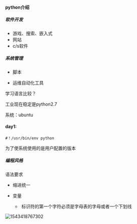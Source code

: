 #### python介绍

##### 软件开发

- 游戏、搜索、嵌入式
- 网站
- c/s软件



##### 系统管理

- 脚本

- 运维自动化工具



学习语言比较？

工业现在稳定是python2.7

系统：ubuntu

#### day1:

```
#！/usr/bin/env python
```

为了使系统使用的是用户配置的版本

##### 编程风格

语法要求

- 缩进统一

- 变量

  - ​	标识符的第一个字符必须是字母表的字母或者一个下划线



![1543418767302](E:\mybook\book_reference\python\运维\img\%5CUsers%5Celvin%5CAppData%5CRoaming%5CTypora%5Ctypora-user-images%5C1543418767302.png)









